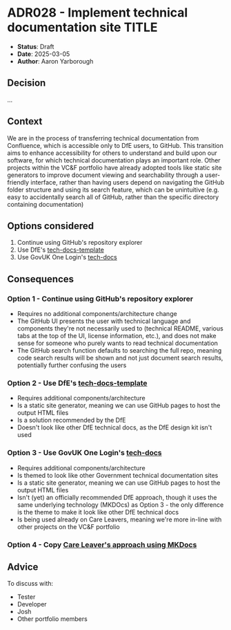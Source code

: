 
# <!-- Identifier: --> ADR028 - Implement technical documentation site <!-- Title: --> TITLE

- **Status**: Draft
- **Date**: 2025-03-05
- **Author**: Aaron Yarborough

## Decision

...

## Context

We are in the process of transferring technical documentation from Confluence, which is accessible only to DfE users, to GitHub. This transition aims to enhance accessibility for others to understand and build upon our software, for which technical documentation plays an important role. Other projects within the VC&F portfolio have already adopted tools like static site generators to improve document viewing and searchability through a user-friendly interface, rather than having users depend on navigating the GitHub folder structure and using its search feature, which can be unintuitive (e.g. easy to accidentally search all of GitHub, rather than the specific directory containing documentation)

## Options considered

1. Continue using GitHub's repository explorer
2. Use DfE's [tech-docs-template](https://github.com/DFE-Digital/tech-docs-template)
3. Use GovUK One Login's [tech-docs](https://github.com/govuk-one-login/tech-docs)

## Consequences

### Option 1 - Continue using GitHub's repository explorer

* Requires no additional components/architecture change
* The GitHub UI presents the user with technical language and components they're not necessarily used to (technical README, various tabs at the top of the UI, license information, etc.), and does not make sense for someone who purely wants to read technical documentation
* The GitHub search function defaults to searching the full repo, meaning code search results will be shown and not just document search results, potentially further confusing the users 

### Option 2 - Use DfE's [tech-docs-template](https://github.com/DFE-Digital/tech-docs-template)

* Requires additional components/architecture
* Is a static site generator, meaning we can use GitHub pages to host the output HTML files
* Is a solution recommended by the DfE
* Doesn't look like other DfE technical docs, as the DfE design kit isn't used

### Option 3 - Use GovUK One Login's [tech-docs](https://github.com/govuk-one-login/tech-docs)

* Requires additional components/architecture
* Is themed to look like other Government technical documentation sites
* Is a static site generator, meaning we can use GitHub pages to host the output HTML files
* Isn't (yet) an officially recommended DfE approach, though it uses the same underlying technology (MKDOcs) as Option 3 - the only difference is the theme to make it look like other DfE technical docs
* Is being used already on Care Leavers, meaning we're more in-line with other projects on the VC&F portfolio


### Option 4 - Copy [Care Leaver's approach using MKDocs](https://github.com/DFE-Digital/care-leavers/tree/main/resources/tech_docs_template)

<!-- 
    For each of the options above, describe positive and negative consequences
    of selecting that option. Create a new section for each option under a heading.

    Remember a law of architecture: There are no solutions, only trade-offs. Make
    sure to include any negative consequences of the selected option.

    e.g.

    ### Option 1 - XXX

    - Consequence 1
    - Consequence 2

    ### Option 2 - XXX

    etc.
-->

## Advice

To discuss with:
- Tester
- Developer
- Josh
- Other portfolio members
